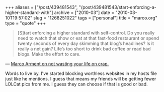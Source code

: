 +++
aliases = ["/post/439481543", "/post/439481543/start-enforcing-a-higher-standard-with"]
archive = ["2010-03"]
date = "2010-03-10T19:57:02"
slug = "1268251022"
tags = ["personal"]
title = "marco.org"
type = "quote"
+++

> [S]tart enforcing a higher standard with self-control. Do you really
> need to watch that show or eat at that fast-food restaurant or spend
> twenty seconds of every day skimming that blog’s headlines? Is it really
> a net gain? Life’s too short to drink bad coffee or read bad blogs. Make
> the effort to care.

&mdash; [Marco Arment on not wasting your life on crap.][1]

Words to live by.  I've started blocking worthless websites in my hosts
file just like he mentions.  I guess that means my friends will be getting
fewer LOLCat pics from me.  I guess they can choose if that is good or
bad.

[1]: http://www.marco.org/244246945
